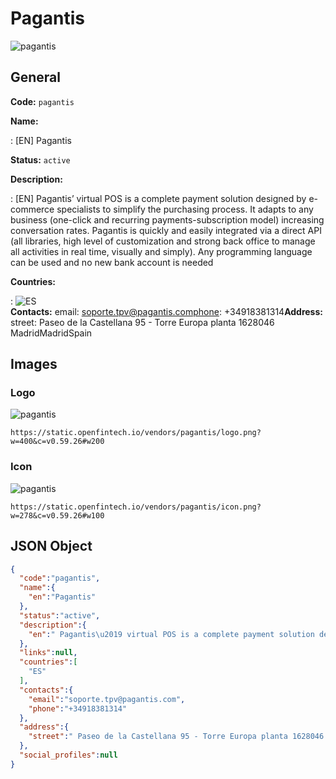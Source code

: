 
# Pagantis 
![pagantis](https://static.openfintech.io/vendors/pagantis/logo.png?w=400&c=v0.59.26#w200)  

## General 
 
**Code:** `pagantis` 
 
**Name:** 
 
:	[EN] Pagantis 
 
**Status:** `active` 
 
**Description:** 
 
: [EN]  Pagantis’ virtual POS is a complete payment solution designed by e-commerce specialists to simplify the purchasing process. It adapts to any business (one-click and recurring payments-subscription model) increasing conversation rates. Pagantis is quickly and easily integrated via a direct API (all libraries, high level of customization and strong back office to manage all activities in real time, visually and simply). Any programming language can be used and no new bank account is needed  
 
 
**Countries:** 
 
:	![ES](https://cdnjs.cloudflare.com/ajax/libs/flag-icon-css/3.3.0/flags/4x3/es.svg#w24)  
**Contacts:** 
email: soporte.tpv@pagantis.comphone: +34918381314**Address:** 
street:  Paseo de la Castellana 95 - Torre Europa planta 1628046 MadridMadridSpain  

## Images 

### Logo 
 
![pagantis](https://static.openfintech.io/vendors/pagantis/logo.png?w=400&c=v0.59.26#w200)  

```
https://static.openfintech.io/vendors/pagantis/logo.png?w=400&c=v0.59.26#w200
```  

### Icon 
 
![pagantis](https://static.openfintech.io/vendors/pagantis/icon.png?w=278&c=v0.59.26#w100)  

```
https://static.openfintech.io/vendors/pagantis/icon.png?w=278&c=v0.59.26#w100
```  

## JSON Object 

```json
{
  "code":"pagantis",
  "name":{
    "en":"Pagantis"
  },
  "status":"active",
  "description":{
    "en":" Pagantis\u2019 virtual POS is a complete payment solution designed by e-commerce specialists to simplify the purchasing process. It adapts to any business (one-click and recurring payments-subscription model) increasing conversation rates. Pagantis is quickly and easily integrated via a direct API (all libraries, high level of customization and strong back office to manage all activities in real time, visually and simply). Any programming language can be used and no new bank account is needed "
  },
  "links":null,
  "countries":[
    "ES"
  ],
  "contacts":{
    "email":"soporte.tpv@pagantis.com",
    "phone":"+34918381314"
  },
  "address":{
    "street":" Paseo de la Castellana 95 - Torre Europa planta 1628046 MadridMadridSpain "
  },
  "social_profiles":null
}
```  
